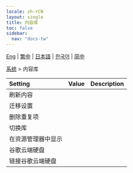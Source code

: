 ```yaml
---
locale: zh-rCN
layout: single
title: 内容库
toc: false
sidebar:
  nav: "docs-tw"
---
```

[Eng](/dancexr/menu/2025.4/system/library) | [繁中](/tw/dancexr/menu/2025.4/system/library) | [日本語](/jp/dancexr/menu/2025.4/system/library) | [한국어](/kr/dancexr/menu/2025.4/system/library) | [简中](/zh/dancexr/menu/2025.4/system/library)

[系统](../menu#系统) > 内容库



| Setting | Value | Description |
| :--- | --- | :--- |
|<nobr>刷新内容</nobr>|| 
|<nobr>迁移设置</nobr>|| 
|<nobr>删除重复项</nobr>|| 
|<nobr>切换库</nobr>|| 
|<nobr>在资源管理器中显示</nobr>|| 
|<nobr>谷歌云端硬盘</nobr>|| 
|<nobr>链接谷歌云端硬盘</nobr>|| 
